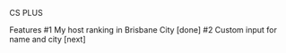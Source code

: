 CS PLUS

Features
#1 My host ranking in Brisbane City [done]
#2 Custom input for name and city [next]